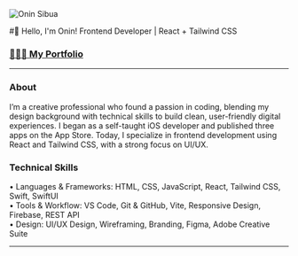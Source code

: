 <img src="https://i.imgur.com/rCfl63c.png" alt="Onin Sibua">

#👋 Hello, I'm Onin!
Frontend Developer | React + Tailwind CSS

### [🧑🏻‍💻 My Portfolio](https://onincodes.com)

***

###  About

I’m a creative professional who found a passion in coding, blending my design background with technical skills to build clean, user-friendly digital experiences. I began as a self-taught iOS developer and published three apps on the App Store. Today, I specialize in frontend development using React and Tailwind CSS, with a strong focus on UI/UX.


### Technical Skills

• Languages & Frameworks: HTML, CSS, JavaScript, React, Tailwind CSS, Swift, SwiftUI
<br/>
• Tools & Workflow: VS Code, Git & GitHub, Vite, Responsive Design, Firebase, REST API
<br/>
• Design: UI/UX Design, Wireframing, Branding, Figma, Adobe Creative Suite

---

